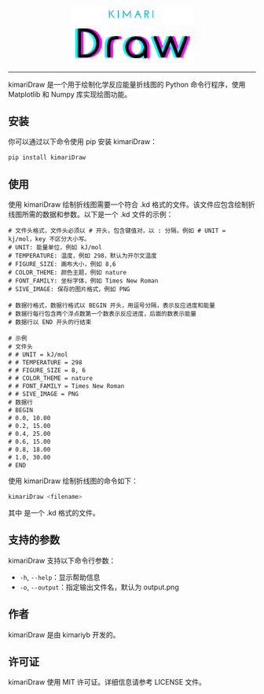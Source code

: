 <div align="center">
    <img src="figure/logo.png" width="250px"  alt=""/>
</div>

---

kimariDraw 是一个用于绘制化学反应能量折线图的 Python 命令行程序，使用 Matplotlib 和 Numpy 库实现绘图功能。

## 安装
你可以通过以下命令使用 pip 安装 kimariDraw：

```bash
pip install kimariDraw
```

## 使用
使用 kimariDraw 绘制折线图需要一个符合 .kd 格式的文件。该文件应包含绘制折线图所需的数据和参数。以下是一个 .kd 文件的示例：

```basic
# 文件头格式，文件头必须以 # 开头，包含键值对，以 : 分隔，例如 # UNIT = kj/mol，key 不区分大小写。
# UNIT: 能量单位，例如 kJ/mol
# TEMPERATURE: 温度，例如 298，默认为开尔文温度
# FIGURE_SIZE: 画布大小，例如 8,6
# COLOR_THEME: 颜色主题，例如 nature
# FONT_FAMILY: 坐标字体，例如 Times New Roman
# SIVE_IMAGE: 保存的图片格式，例如 PNG

# 数据行格式，数据行格式以 BEGIN 开头，用逗号分隔，表示反应进度和能量
# 数据行每行包含两个浮点数第一个数表示反应进度，后面的数表示能量
# 数据行以 END 开头的行结束

# 示例
# 文件头
# # UNIT = kJ/mol
# # TEMPERATURE = 298
# # FIGURE_SIZE = 8, 6
# # COLOR_THEME = nature
# # FONT_FAMILY = Times New Roman
# # SIVE_IMAGE = PNG
# 数据行
# BEGIN
# 0.0, 10.00
# 0.2, 15.00
# 0.4, 25.00
# 0.6, 15.00
# 0.8, 18.00
# 1.0, 30.00
# END
```

使用 kimariDraw 绘制折线图的命令如下：

```bash
kimariDraw <filename>
```

其中 <filename> 是一个 .kd 格式的文件。

## 支持的参数

kimariDraw 支持以下命令行参数：

- `-h`, `--help`：显示帮助信息
- `-o`, `--output`：指定输出文件名，默认为 output.png

## 作者

kimariDraw 是由 kimariyb 开发的。

## 许可证

kimariDraw 使用 MIT 许可证。详细信息请参考 LICENSE 文件。